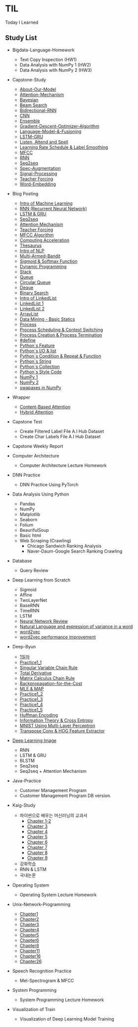 # TIL
 Today I Learned
 
 ## Study List
 * Bigdata-Language-Homework  
   + Text Copy Inspection (HW1)  
   + Data Analysis with NumPy 1 (HW2)  
   + Data Analysis with NumPy 2 (HW3)  
 * Capstone-Study
   + [About-Our-Model](https://github.com/sh951011/Things-I-have-Studied/blob/master/Capstone-Study/About-Our-Model.pdf)
   + [Attention-Mechanism](https://github.com/sh951011/Things-I-have-Studied/blob/master/Capstone-Study/Attention-Mechanism.pdf)
   + [Bayesian](https://github.com/sh951011/My-Study-Repository/blob/master/Capstone-Study/Bayesian.pdf)
   + [Beam Search](https://github.com/sh951011/My-Study-Repository/blob/master/Capstone-Study/BeamSearch.pdf)
   + [Bidirectional-RNN](https://github.com/sh951011/My-Study-Repository/blob/master/Capstone-Study/BLSTM.pdf)
   + [CNN](https://github.com/sh951011/My-Study-Repository/blob/master/Capstone-Study/CNN.pdf)
   + [Ensemble](https://github.com/sh951011/My-Study-Repository/blob/master/Capstone-Study/Ensemble.pdf)
   + [Gradient-Descent-Optimizer-Algorithm](https://github.com/sh951011/TIL/blob/master/Capstone-Study/GradientDescentOptimizer.pdf)
   + [Language-Model-&-Fusioning](https://github.com/sh951011/TIL/blob/master/Capstone-Study/LM-%26-Fusioning.pdf)
   + [LSTM-GRU](https://github.com/sh951011/My-Study-Repository/blob/master/Capstone-Study/LSTM_and_GRU.pdf)
   + [Listen, Attend and Spell](https://github.com/sh951011/Things-I-have-Studied/blob/master/Capstone-Study/Listen%2C%20Attend%20and%20Spell.pdf)
   + [Learning Rate Schedule & Label Smoothing](https://github.com/sh951011/Things-I-have-Studied/blob/master/Capstone-Study/Learning%20Rate%20Schedule%20%26%20Label%20Smoothing.pdf)
   + [MFCC](https://github.com/sh951011/My-Study-Repository/blob/master/Capstone-Study/MFCC.pdf)
   + [RNN](https://github.com/sh951011/My-Study-Repository/blob/master/Capstone-Study/RNN.pdf)
   + [Seq2seq](https://github.com/sh951011/My-Study-Repository/blob/master/Capstone-Study/Seq2seq.pdf)
   + [Spec-Augmentation](https://github.com/sh951011/My-Study-Repository/blob/master/Capstone-Study/SpecAugmentation.pdf)
   + [Signal-Processing](https://github.com/sh951011/Things-I-have-Studied/blob/master/Capstone-Study/Signal-Processing.pdf)
   + [Teacher Forcing](https://github.com/sh951011/My-Study-Repository/blob/master/Capstone-Study/Teacher%20Forcing.pdf)
   + [Word-Embedding](https://github.com/sh951011/TIL/blob/master/Capstone-Study/Word-Embedding.pdf)  
 * Blog Posting
   + [Intro of Machine Learning](https://blog.naver.com/sooftware/221694702833)
   + [RNN (Recurrent Neural Network)](https://blog.naver.com/sooftware/221750172371)
   + [LSTM & GRU](https://blog.naver.com/sooftware/221783612034)
   + [Seq2seq](https://blog.naver.com/sooftware/221784419691)
   + [Attention Mechanism](https://blog.naver.com/sooftware/221784472231)
   + [Teacher Forcing](https://blog.naver.com/sooftware/221790750668)
   + [MFCC Algorithm](https://blog.naver.com/sooftware/221661644808)
   + [Computing Acceleration](https://blog.naver.com/sooftware/221606992302)
   + [Thesaurus](https://blog.naver.com/sooftware/221606819749)
   + [Intro of NLP](https://blog.naver.com/sooftware/221595896130)
   + [Multi-Armed-Bandit](https://blog.naver.com/sooftware/221473292548)
   + [Sigmoid & Softmax Function](https://blog.naver.com/sooftware/221423472121)
   + [Dynamic Programming](https://blog.naver.com/sooftware/221626152678)
   + [Stack](https://blog.naver.com/sooftware/221470998685)
   + [Queue](https://blog.naver.com/sooftware/221482942166)
   + [Circular Queue](https://blog.naver.com/sooftware/221512458414)
   + [Deque](https://blog.naver.com/sooftware/221516440423)
   + [Binary Search](https://blog.naver.com/sooftware/221470087046)
   + [Intro of LinkedList](https://blog.naver.com/sooftware/221338820564)
   + [LinkedList 1](https://blog.naver.com/sooftware/221453447143)
   + [LinkedList 2](https://blog.naver.com/sooftware/221453969574)
   + [ArrayList](https://blog.naver.com/sooftware/221338833228)
   + [Data Mining - Basic Statics](https://blog.naver.com/sooftware/221740853982)
   + [Process](https://blog.naver.com/sooftware/221740533107)
   + [Process Scheduling & Context Switching](https://blog.naver.com/sooftware/221740901909)
   + [Process Creation & Process Termination](https://blog.naver.com/sooftware/221744368058) 
   + [#define](https://blog.naver.com/sooftware/221603778670)
   + [Python`s Feature](https://blog.naver.com/sooftware/221524242559)
   + [Python`s I/O & list](https://blog.naver.com/sooftware/221524253240)
   + [Python`s Condition & Repeat & Function](https://blog.naver.com/sooftware/221524265461)
   + [Python`s String](https://blog.naver.com/sooftware/221524269960)
   + [Python`s Collection](https://blog.naver.com/sooftware/221525708100)
   + [Python`s Style Code](https://blog.naver.com/sooftware/221529803525)
   + [NumPy 1](https://blog.naver.com/sooftware/221575467290)
   + [NumPy 2](https://blog.naver.com/sooftware/221575467290)
   + [swapaxes in NumPy](https://blog.naver.com/sooftware/221577171997)
 
 * Wrapper  
   + [Content-Based Attention](https://github.com/sh951011/Korean-Speech-Recognition/blob/master/models/attention.py)  
   + [Hybrid Attention](https://github.com/sh951011/Korean-Speech-Recognition/blob/master/models/attention.py)   
   
 * Capstone Test
   + Create Filtered Label File A.I Hub Dataset
   + Create Char Labels File A.I Hub Dataset
 * Capstone Weekly Report
 * Computer Architecture  
   + Computer Architecture Lecture Homework
* DNN Practice
   + DNN Practice Using PyTorch
* Data Analysis Using Python
   + Pandas
   + NumPy
   + Matplotlib
   + Seaborn
   + Folium
   + BeaurifulSoup
   + Basic html
   + Web Scraping (Crawling)
     + Chicago Sandwich Ranking Analysis
     + Naver-Daum-Google Search Ranking Crawling  
 * Database
   + Query Review
 * Deep Learning from Scratch
   + Sigmoid
   + Affine
   + TwoLayerNet
   + BaseRNN
   + TimeRNN
   + LSTM
   + [Neural Network Review](https://github.com/sh951011/My-Study-Repository/blob/master/Deep-Learning-from-Scratch-1_2/Presentation/DL_Chapter1.pdf)
   + [Natural Language and expression of variance in a word](https://github.com/sh951011/My-Study-Repository/blob/master/Deep-Learning-from-Scratch-1_2/Presentation/DL_Chaper2.pdf)
   + [word2vec](https://github.com/sh951011/My-Study-Repository/blob/master/Deep-Learning-from-Scratch-1_2/Presentation/DL_Chaper3.pdf)
   + [word2vec performance improvement](https://github.com/sh951011/My-Study-Repository/blob/master/Deep-Learning-from-Scratch-1_2/Presentation/DL_Chaper4.pdf)
* Deep-Byun
   + [1일차](https://github.com/sh951011/My-Study-Repository/blob/master/Deep-Byun/Day1/1%EC%9D%BC%EC%B0%A8.md)
   + [Practice1_1](https://github.com/sh951011/My-Study-Repository/blob/master/Deep-Byun/Day1/Practice1_1.ipynb)
   + [Singular Variable Chain Rule](https://github.com/sh951011/My-Study-Repository/blob/master/Deep-Byun/Day3/Single-variable%20chain%20rule.pdf)
   + [Total Derivative](https://github.com/sh951011/My-Study-Repository/blob/master/Deep-Byun/Day3/Total%20Derivative.pdf)
   + [Matrix Calculus Chain Rule](https://github.com/sh951011/My-Study-Repository/blob/master/Deep-Byun/Day3/Matrix%20Calculus%20chain%20rule.pdf)
   + [Backpropagation-for-the-Cost](https://github.com/sh951011/My-Study-Repository/blob/master/Deep-Byun/Day3/Backpropagation_for_The_Cost.pdf)
   + [MLE & MAP](https://github.com/sh951011/My-Study-Repository/blob/master/Deep-Byun/Day4/MLE%20%26%20MAP.pdf)
   + [Practice1_2](https://github.com/sh951011/Things-I-have-Studied/blob/master/Deep-Byun/Day4/Practice1_2.ipynb)
   + [Practice1_3](https://github.com/sh951011/Things-I-have-Studied/blob/master/Deep-Byun/Day4/Practice1_3.ipynb)
   + [Practice1_4](https://github.com/sh951011/Things-I-have-Studied/blob/master/Deep-Byun/Day4/Practice1_4.ipynb)
   + [Practice1_5](https://github.com/sh951011/Things-I-have-Studied/blob/master/Deep-Byun/Day4/Practice1_5.ipynb)
   + [Huffman Encoding](https://github.com/sh951011/Things-I-have-Studied/blob/master/Deep-Byun/Day7/Huffman%20Encoding.pdf)
   + [Information Theory & Cross Entropy](https://github.com/sh951011/Things-I-have-Studied/blob/master/Deep-Byun/Day7/Day7.md)
   + [MNIST Using Multi-Layer Perceptron](https://github.com/sh951011/TIL/tree/master/Deep-Byun/Day13)
   + [Transpose Conv & HOG Feature Extractor](https://github.com/sh951011/TIL/blob/master/Deep-Byun/Day15/Day15.md)
* [Deep Learning Image](https://github.com/sh951011/My-Study-Repository/blob/master/deeplearningimage.pdf)
   + RNN
   + LSTM & GRU
   + BLSTM
   + Seq2seq
   + Seq2seq + Attention Mechanism
* Java-Practice
   + Customer Management Program
   + Customer Management Program DB version.
* Kaig-Study
   + 파이썬으로 배우는 머신러닝의 교과서
     + [Chapter 1-2](https://github.com/sh951011/My-Study-Repository/tree/master/KAIG-Study/%ED%8C%8C%EC%9D%B4%EC%8D%AC%EC%9C%BC%EB%A1%9C%20%EB%B0%B0%EC%9A%B0%EB%8A%94%20%EB%A8%B8%EC%8B%A0%EB%9F%AC%EB%8B%9D%EC%9D%98%20%EA%B5%90%EA%B3%BC%EC%84%9C/Chapter1%2C2/%ED%8C%8C%EB%A8%B8%EA%B5%902%EC%9E%A5PPT_%EC%98%88%EC%A0%9C%EC%BD%94%EB%93%9C)
     + [Chapter 3](https://github.com/sh951011/My-Study-Repository/tree/master/KAIG-Study/%ED%8C%8C%EC%9D%B4%EC%8D%AC%EC%9C%BC%EB%A1%9C%20%EB%B0%B0%EC%9A%B0%EB%8A%94%20%EB%A8%B8%EC%8B%A0%EB%9F%AC%EB%8B%9D%EC%9D%98%20%EA%B5%90%EA%B3%BC%EC%84%9C/Chapter3)
     + [Chapter 4](https://github.com/sh951011/My-Study-Repository/tree/master/KAIG-Study/%ED%8C%8C%EC%9D%B4%EC%8D%AC%EC%9C%BC%EB%A1%9C%20%EB%B0%B0%EC%9A%B0%EB%8A%94%20%EB%A8%B8%EC%8B%A0%EB%9F%AC%EB%8B%9D%EC%9D%98%20%EA%B5%90%EA%B3%BC%EC%84%9C/Chapter4)
     + [Chapter 5](https://github.com/sh951011/My-Study-Repository/tree/master/KAIG-Study/%ED%8C%8C%EC%9D%B4%EC%8D%AC%EC%9C%BC%EB%A1%9C%20%EB%B0%B0%EC%9A%B0%EB%8A%94%20%EB%A8%B8%EC%8B%A0%EB%9F%AC%EB%8B%9D%EC%9D%98%20%EA%B5%90%EA%B3%BC%EC%84%9C/Chapter5)
     + [Chapter 6](https://github.com/sh951011/My-Study-Repository/tree/master/KAIG-Study/%ED%8C%8C%EC%9D%B4%EC%8D%AC%EC%9C%BC%EB%A1%9C%20%EB%B0%B0%EC%9A%B0%EB%8A%94%20%EB%A8%B8%EC%8B%A0%EB%9F%AC%EB%8B%9D%EC%9D%98%20%EA%B5%90%EA%B3%BC%EC%84%9C/Chapter6)
     + [Chapter 7](https://github.com/sh951011/My-Study-Repository/tree/master/KAIG-Study/%ED%8C%8C%EC%9D%B4%EC%8D%AC%EC%9C%BC%EB%A1%9C%20%EB%B0%B0%EC%9A%B0%EB%8A%94%20%EB%A8%B8%EC%8B%A0%EB%9F%AC%EB%8B%9D%EC%9D%98%20%EA%B5%90%EA%B3%BC%EC%84%9C/Chapter7)
     + [Chapter 8](https://github.com/sh951011/My-Study-Repository/tree/master/KAIG-Study/%ED%8C%8C%EC%9D%B4%EC%8D%AC%EC%9C%BC%EB%A1%9C%20%EB%B0%B0%EC%9A%B0%EB%8A%94%20%EB%A8%B8%EC%8B%A0%EB%9F%AC%EB%8B%9D%EC%9D%98%20%EA%B5%90%EA%B3%BC%EC%84%9C/Chapter8)
     + [Chapter 9](https://github.com/sh951011/My-Study-Repository/tree/master/KAIG-Study/%ED%8C%8C%EC%9D%B4%EC%8D%AC%EC%9C%BC%EB%A1%9C%20%EB%B0%B0%EC%9A%B0%EB%8A%94%20%EB%A8%B8%EC%8B%A0%EB%9F%AC%EB%8B%9D%EC%9D%98%20%EA%B5%90%EA%B3%BC%EC%84%9C/Chapter9)
   + 강화학습
   + RNN & LSTM
   + 국내논문
* Operating System
   + Operating System Lecture Homework
 * Unix-Network-Programming
   + [Chapter1](https://github.com/sh951011/My-Study-Repository/blob/master/Unix-Network-Programming/Unix_Chapter1.pdf)
   + [Chapter2](https://github.com/sh951011/My-Study-Repository/blob/master/Unix-Network-Programming/Unix_Chapter2.pdf)
   + [Chapter3](https://github.com/sh951011/My-Study-Repository/blob/master/Unix-Network-Programming/Unix_Chapter3.pdf)
   + [Chapter4](https://github.com/sh951011/My-Study-Repository/blob/master/Unix-Network-Programming/Unix_Chapter4.pdf)
   + [Chapter5](https://github.com/sh951011/My-Study-Repository/blob/master/Unix-Network-Programming/Unix_Chapter5.pdf)
   + [Chapter6](https://github.com/sh951011/My-Study-Repository/blob/master/Unix-Network-Programming/Unix_Chapter6.pdf)
   + [Chapter8](https://github.com/sh951011/My-Study-Repository/blob/master/Unix-Network-Programming/Unix_Chapter8.pdf)
   + [Chapter11](https://github.com/sh951011/My-Study-Repository/blob/master/Unix-Network-Programming/Unix_Chapter11.pdf)
   + [Chapter16](https://github.com/sh951011/My-Study-Repository/blob/master/Unix-Network-Programming/Unix_Chapter16.pdf)
   + [Chapter26](https://github.com/sh951011/My-Study-Repository/blob/master/Unix-Network-Programming/Unix_Chapter26.pdf)
 * Speech Recognition Practice
   + Mel-Spectrogram & MFCC
 * System Programming
   + System Programming Lecture Homework
* Visualization of Train
   + Visualization of Deep Learning Model Training
